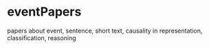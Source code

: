 # eventPapers
papers about event, sentence, short text, causality in representation, classification, reasoning
